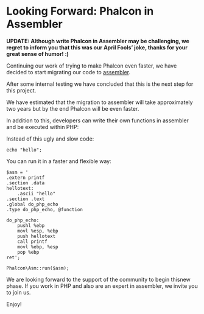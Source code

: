 <!--
slug: looking-forward-phalcon-in-assembler
date: Sun Mar 31 2013 23:59:00 GMT-0400 (EDT)
tags: php, phalcon, april fool
title: Looking Forward: Phalcon in Assembler
id: 46821212307
link: http://blog.phalconphp.com/post/46821212307/looking-forward-phalcon-in-assembler
raw: {"blog_name":"phalconphp","id":46821212307,"post_url":"http://blog.phalconphp.com/post/46821212307/looking-forward-phalcon-in-assembler","slug":"looking-forward-phalcon-in-assembler","type":"text","date":"2013-04-01 03:59:00 GMT","timestamp":1364788740,"state":"published","format":"html","reblog_key":"Kh7HW1kq","tags":["php","phalcon","april fool"],"short_url":"http://tmblr.co/Z6Pumvhcmm2J","highlighted":[],"note_count":1,"title":"Looking Forward: Phalcon in Assembler","body":"<p><strong>UPDATE: Although write Phalcon in Assembler may be challenging, we regret to inform you that this was our April Fools&rsquo; joke, thanks for your great sense of humor! :)</strong></p>\n<p>Continuing our work of trying to make Phalcon even faster, we have decided to start migrating our code to <a href=\"http://en.wikipedia.org/wiki/Assembly_language\">assembler</a>.</p>\n<p>After some internal testing we have concluded that this is ​the next step for this project.</p>\n<p>We have​ estimated ​that the migration to assembler will take approximately two years but by the end Phalcon will be even faster.</p>\n<p>In addition to this, developers can write their own functions in assembler and be executed within PHP:</p>\n<p>Instead of this ugly and slow code:</p>\n<pre class=\"sh_php sh_sourceCode\">echo \"hello\";\n</pre>\n<p>You can run it in a faster and flexible way:</p>\n<pre class=\"sh_php sh_sourceCode\">$asm = '\n.extern printf\n.section .data\nhellotext:\n    .ascii \"hello\"\n.section .text\n.global do_php_echo\n.type do_php_echo, @function\n\ndo_php_echo:\n    pushl %ebp\n    movl %esp, %ebp\n    push hellotext\n    call printf\n    movl %ebp, %esp\n    pop %ebp\nret';\n\nPhalcon\\Asm::run($asm);\n</pre>\n<p>We are looking forward to the support of the community to begin this​ new phase. If you work in PHP and also are an expert in assembler, we invite you to join us.</p>\n<p>Enjoy!</p>","reblog":{"tree_html":"","comment":"<p><strong>UPDATE: Although write Phalcon in Assembler may be challenging, we regret to inform you that this was our April Fools&rsquo; joke, thanks for your great sense of humor! :)</strong></p>\n<p>Continuing our work of trying to make Phalcon even faster, we have decided to start migrating our code to <a href=\"http://en.wikipedia.org/wiki/Assembly_language\">assembler</a>.</p>\n<p>After some internal testing we have concluded that this is &#8203;the next step for this project.</p>\n<p>We have&#8203; estimated &#8203;that the migration to assembler will take approximately two years but by the end Phalcon will be even faster.</p>\n<p>In addition to this, developers can write their own functions in assembler and be executed within PHP:</p>\n<p>Instead of this ugly and slow code:</p>\n<pre class=\"sh_php sh_sourceCode\">echo \"hello\";\n</pre>\n<p>You can run it in a faster and flexible way:</p>\n<pre class=\"sh_php sh_sourceCode\">$asm = '\n.extern printf\n.section .data\nhellotext:\n    .ascii \"hello\"\n.section .text\n.global do_php_echo\n.type do_php_echo, @function\n\ndo_php_echo:\n    pushl %ebp\n    movl %esp, %ebp\n    push hellotext\n    call printf\n    movl %ebp, %esp\n    pop %ebp\nret';\n\nPhalcon\\Asm::run($asm);\n</pre>\n<p>We are looking forward to the support of the community to begin this&#8203; new phase. If you work in PHP and also are an expert in assembler, we invite you to join us.</p>\n<p>Enjoy!</p>"},"trail":[{"blog":{"name":"phalconphp","theme":{"header_full_width":1117,"header_full_height":426,"header_focus_width":758,"header_focus_height":426,"avatar_shape":"square","background_color":"#FAFAFA","body_font":"Helvetica Neue","header_bounds":"0,937,426,179","header_image":"http://static.tumblr.com/be2b0380984b972b47699d457f4c0ffb/ivjir8a/815nn0qo7/tumblr_static_28z87js742xwowwo0kco04ogs.jpg","header_image_focused":"http://static.tumblr.com/be2b0380984b972b47699d457f4c0ffb/ivjir8a/laHnn0qo9/tumblr_static_tumblr_static_28z87js742xwowwo0kco04ogs_focused_v3.jpg","header_image_scaled":"http://static.tumblr.com/be2b0380984b972b47699d457f4c0ffb/ivjir8a/815nn0qo7/tumblr_static_28z87js742xwowwo0kco04ogs_2048_v2.jpg","header_stretch":true,"link_color":"#529ECC","show_avatar":true,"show_description":true,"show_header_image":true,"show_title":true,"title_color":"#444444","title_font":"Gibson","title_font_weight":"bold"}},"post":{"id":"46821212307"},"content":"<p><strong>UPDATE: Although write Phalcon in Assembler may be challenging, we regret to inform you that this was our April Fools’ joke, thanks for your great sense of humor! :)</strong></p>\n<p>Continuing our work of trying to make Phalcon even faster, we have decided to start migrating our code to <a href=\"http://en.wikipedia.org/wiki/Assembly_language\">assembler</a>.</p>\n<p>After some internal testing we have concluded that this is ​the next step for this project.</p>\n<p>We have​ estimated ​that the migration to assembler will take approximately two years but by the end Phalcon will be even faster.</p>\n<p>In addition to this, developers can write their own functions in assembler and be executed within PHP:</p>\n<p>Instead of this ugly and slow code:</p>\n<pre class=\"sh_php sh_sourceCode\">echo \"hello\";\n</pre>\n<p>You can run it in a faster and flexible way:</p>\n<pre class=\"sh_php sh_sourceCode\">$asm = '\n.extern printf\n.section .data\nhellotext:\n    .ascii \"hello\"\n.section .text\n.global do_php_echo\n.type do_php_echo, @function\n\ndo_php_echo:\n    pushl %ebp\n    movl %esp, %ebp\n    push hellotext\n    call printf\n    movl %ebp, %esp\n    pop %ebp\nret';\n\nPhalcon\\Asm::run($asm);\n</pre>\n<p>We are looking forward to the support of the community to begin this​ new phase. If you work in PHP and also are an expert in assembler, we invite you to join us.</p>\n<p>Enjoy!</p>","content_raw":"<p><strong>UPDATE: Although write Phalcon in Assembler may be challenging, we regret to inform you that this was our April Fools' joke, thanks for your great sense of humor! :)</strong></p>\r\n<p>Continuing our work of trying to make Phalcon even faster, we have decided to start migrating our code to <a href=\"http://en.wikipedia.org/wiki/Assembly_language\">assembler</a>.</p>\r\n<p>After some internal testing we have concluded that this is &#8203;the next step for this project.</p>\r\n<p>We have&#8203; estimated &#8203;that the migration to assembler will take approximately two years but by the end Phalcon will be even faster.</p>\r\n<p>In addition to this, developers can write their own functions in assembler and be executed within PHP:</p>\r\n<p>Instead of this ugly and slow code:</p>\r\n<pre class=\"sh_php sh_sourceCode\">echo \"hello\";\r\n</pre>\r\n<p>You can run it in a faster and flexible way:</p>\r\n<pre class=\"sh_php sh_sourceCode\">$asm = '\r\n.extern printf\r\n.section .data\r\nhellotext:\r\n    .ascii \"hello\"\r\n.section .text\r\n.global do_php_echo\r\n.type do_php_echo, @function\r\n\r\ndo_php_echo:\r\n    pushl %ebp\r\n    movl %esp, %ebp\r\n    push hellotext\r\n    call printf\r\n    movl %ebp, %esp\r\n    pop %ebp\r\nret';\r\n\r\nPhalcon\\Asm::run($asm);\r\n</pre>\r\n<p>We are looking forward to the support of the community to begin this&#8203; new phase. If you work in PHP and also are an expert in assembler, we invite you to join us.</p>\r\n<p>Enjoy!</p>","is_current_item":true,"is_root_item":true}]}
publish: 2013-03-031
-->


Looking Forward: Phalcon in Assembler
=====================================

**UPDATE: Although write Phalcon in Assembler may be challenging, we
regret to inform you that this was our April Fools’ joke, thanks for
your great sense of humor! :)**

Continuing our work of trying to make Phalcon even faster, we have
decided to start migrating our code to
[assembler](http://en.wikipedia.org/wiki/Assembly_language).

After some internal testing we have concluded that this is ​the next
step for this project.

We have​ estimated ​that the migration to assembler will take
approximately two years but by the end Phalcon will be even faster.

In addition to this, developers can write their own functions in
assembler and be executed within PHP:

Instead of this ugly and slow code:

~~~~ {.sh_php .sh_sourceCode}
echo "hello";
~~~~

You can run it in a faster and flexible way:

~~~~ {.sh_php .sh_sourceCode}
$asm = '
.extern printf
.section .data
hellotext:
    .ascii "hello"
.section .text
.global do_php_echo
.type do_php_echo, @function

do_php_echo:
    pushl %ebp
    movl %esp, %ebp
    push hellotext
    call printf
    movl %ebp, %esp
    pop %ebp
ret';

Phalcon\Asm::run($asm);
~~~~

We are looking forward to the support of the community to begin this​
new phase. If you work in PHP and also are an expert in assembler, we
invite you to join us.

Enjoy!

